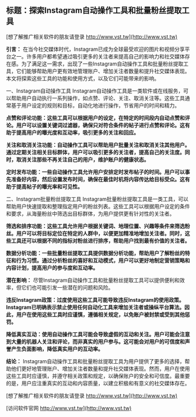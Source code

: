 ## **标题：探索Instagram自动操作工具和批量粉丝提取工具**

[想了解推广相关软件的朋友请登录 http://www.vst.tw](http://www.vst.tw)

**引言：**
在当今社交媒体时代，Instagram已成为全球最受欢迎的图片和视频分享平台之一。许多用户都希望通过吸引更多的关注者来提高自己的影响力和社交媒体存在感。为了满足这一需求，出现了一些Instagram自动操作工具和批量粉丝提取工具，它们能够帮助用户更有效地管理账户、增加关注者数量和提升社交媒体表现。本文将探索这些工具的功能和使用方式，以及它们可能带来的影响。

一、Instagram自动操作工具
Instagram自动操作工具是一类软件或在线服务，可以帮助用户自动执行一系列操作，如点赞、评论、关注、取消关注等。这些工具通常基于用户设定的规则和目标，自动化地进行操作，节省用户的时间和精力。

**点赞和评论功能：这些工具可以根据用户的设定，在特定的时间段内自动点赞和评论。用户可以设置关键词过滤器，确保只对符合条件的帖子进行点赞和评论。这有助于提高用户的曝光度和互动率，吸引更多的关注和回应。**

**关注和取消关注功能：自动操作工具可以帮助用户批量关注和取消关注其他用户。通过定期关注相关目标群体，用户可以吸引更多的关注者，提高自己的关注度。同时，取消关注那些不再关注自己的用户，维护账户的健康状态。**

**定时发布功能：一些自动操作工具允许用户安排定时发布帖子的时间。用户可以事先准备好内容，然后设置发布时间，确保在最佳时机将内容传达给目标受众。这有助于提高帖子的曝光率和可见性。**

二、Instagram批量粉丝提取工具
Instagram批量粉丝提取工具是一类工具，可以帮助用户快速提取和整理指定用户的粉丝列表。这些工具可以根据用户设定的条件和要求，从海量粉丝中筛选出目标群体，为用户提供更有针对性的关注者。

**筛选和排序功能：这些工具允许用户根据关键词、地理位置、兴趣等条件来筛选粉丝。用户可以将目标定位在特定的人群中，以便更加精准地增加关注者。同时，这些工具还可以根据不同的指标对粉丝进行排序，帮助用户找到最有价值的关注者。**

**数据分析功能：一些批量粉丝提取工具提供数据分析功能，帮助用户了解粉丝的特征和行为习惯。通过分析粉丝的喜好和互动模式，用户可以更好地制定营销策略和内容计划，提高用户的参与度和互动率。**

**潜在影响：**
尽管Instagram自动操作工具和批量粉丝提取工具可以提供便利和效率，但它们也可能引发一些潜在的问题和风险。

**违反Instagram政策：过度使用这些工具可能导致违反Instagram的使用政策。Instagram已明确表示禁止使用任何自动化工具来增加关注者或操纵平台算法。因此，用户在使用这些工具时应谨慎，遵循相关规定，以免账户被封禁或受到其他惩罚。**

**降低真实互动：使用自动操作工具可能会导致虚假的互动和关注。用户可能会注意到大量的机器人关注和评论，而非真实的用户参与。这可能会对用户的可信度和声誉产生负面影响，降低真实用户的互动率。**

**结论：**
Instagram自动操作工具和批量粉丝提取工具为用户提供了更多的选择，帮助他们更好地管理账户、增加关注者数量和提升社交媒体表现。然而，用户在使用这些工具时应谨慎，并遵守相关政策和规定，以确保账户的安全和可信度。最重要的是，用户应注重真实的互动和内容质量，以建立积极和有意义的社交媒体存在。

[想了解推广相关软件的朋友请登录 http://www.vst.tw](http://www.vst.tw)


[访问软件官网 http://www.vst.tw](http://www.vst.tw)
